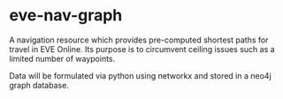 # eve-nav-graph

A navigation resource which provides pre-computed shortest paths for travel in EVE Online.
Its purpose is to circumvent ceiling issues such as a limited number of waypoints. 

Data will be formulated via python using networkx and stored in a neo4j graph database.
